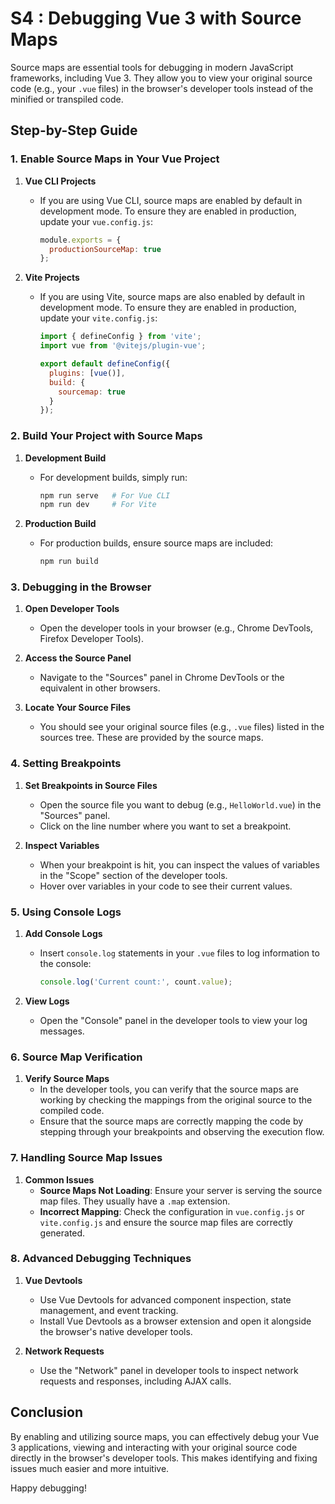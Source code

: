 # S4 : Debugging Vue 3 with Source Maps

Source maps are essential tools for debugging in modern JavaScript frameworks, including Vue 3. They allow you to view your original source code (e.g., your `.vue` files) in the browser's developer tools instead of the minified or transpiled code.

## Step-by-Step Guide

### 1. Enable Source Maps in Your Vue Project

1. **Vue CLI Projects**
   - If you are using Vue CLI, source maps are enabled by default in development mode. To ensure they are enabled in production, update your `vue.config.js`:
     ```javascript
     module.exports = {
       productionSourceMap: true
     };
     ```

2. **Vite Projects**
   - If you are using Vite, source maps are also enabled by default in development mode. To ensure they are enabled in production, update your `vite.config.js`:
     ```javascript
     import { defineConfig } from 'vite';
     import vue from '@vitejs/plugin-vue';

     export default defineConfig({
       plugins: [vue()],
       build: {
         sourcemap: true
       }
     });
     ```

### 2. Build Your Project with Source Maps

1. **Development Build**
   - For development builds, simply run:
     ```bash
     npm run serve   # For Vue CLI
     npm run dev     # For Vite
     ```

2. **Production Build**
   - For production builds, ensure source maps are included:
     ```bash
     npm run build
     ```

### 3. Debugging in the Browser

1. **Open Developer Tools**
   - Open the developer tools in your browser (e.g., Chrome DevTools, Firefox Developer Tools).

2. **Access the Source Panel**
   - Navigate to the "Sources" panel in Chrome DevTools or the equivalent in other browsers.

3. **Locate Your Source Files**
   - You should see your original source files (e.g., `.vue` files) listed in the sources tree. These are provided by the source maps.

### 4. Setting Breakpoints

1. **Set Breakpoints in Source Files**
   - Open the source file you want to debug (e.g., `HelloWorld.vue`) in the "Sources" panel.
   - Click on the line number where you want to set a breakpoint.

2. **Inspect Variables**
   - When your breakpoint is hit, you can inspect the values of variables in the "Scope" section of the developer tools.
   - Hover over variables in your code to see their current values.

### 5. Using Console Logs

1. **Add Console Logs**
   - Insert `console.log` statements in your `.vue` files to log information to the console:
     ```javascript
     console.log('Current count:', count.value);
     ```

2. **View Logs**
   - Open the "Console" panel in the developer tools to view your log messages.

### 6. Source Map Verification

1. **Verify Source Maps**
   - In the developer tools, you can verify that the source maps are working by checking the mappings from the original source to the compiled code.
   - Ensure that the source maps are correctly mapping the code by stepping through your breakpoints and observing the execution flow.

### 7. Handling Source Map Issues

1. **Common Issues**
   - **Source Maps Not Loading**: Ensure your server is serving the source map files. They usually have a `.map` extension.
   - **Incorrect Mapping**: Check the configuration in `vue.config.js` or `vite.config.js` and ensure the source map files are correctly generated.

### 8. Advanced Debugging Techniques

1. **Vue Devtools**
   - Use Vue Devtools for advanced component inspection, state management, and event tracking.
   - Install Vue Devtools as a browser extension and open it alongside the browser's native developer tools.

2. **Network Requests**
   - Use the "Network" panel in developer tools to inspect network requests and responses, including AJAX calls.

## Conclusion

By enabling and utilizing source maps, you can effectively debug your Vue 3 applications, viewing and interacting with your original source code directly in the browser's developer tools. This makes identifying and fixing issues much easier and more intuitive.

Happy debugging!